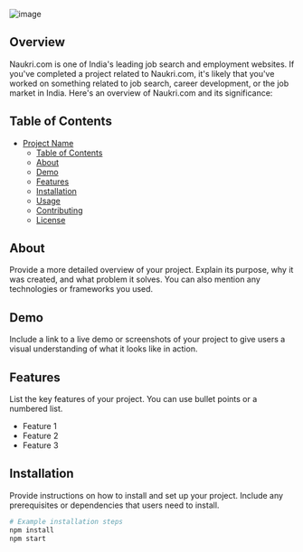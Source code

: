 ![image](https://github.com/rishabh535/Nuakri.com/assets/135207990/1a7b449d-4046-4e81-bc0e-d4254a453f3f)

<h2>Overview</h2>
Naukri.com is one of India's leading job search and employment websites. If you've completed a project related to Naukri.com, it's likely that you've worked on something related to job search, career development, or the job market in India. Here's an overview of Naukri.com and its significance:


## Table of Contents

- [Project Name](#project-name)
  - [Table of Contents](#table-of-contents)
  - [About](#about)
  - [Demo](#demo)
  - [Features](#features)
  - [Installation](#installation)
  - [Usage](#usage)
  - [Contributing](#contributing)
  - [License](#license)

## About

Provide a more detailed overview of your project. Explain its purpose, why it was created, and what problem it solves. You can also mention any technologies or frameworks you used.

## Demo

Include a link to a live demo or screenshots of your project to give users a visual understanding of what it looks like in action.

## Features

List the key features of your project. You can use bullet points or a numbered list.

- Feature 1
- Feature 2
- Feature 3

## Installation

Provide instructions on how to install and set up your project. Include any prerequisites or dependencies that users need to install.

```bash
# Example installation steps
npm install
npm start

